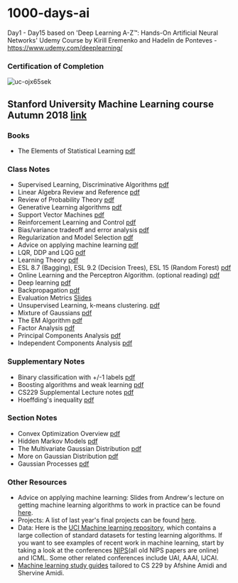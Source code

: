 # 1000-days-ai

Day1 - Day15 based on 'Deep Learning A-Z™: Hands-On Artificial Neural Networks' Udemy Course by Kirill Eremenko and Hadelin de Ponteves - https://www.udemy.com/deeplearning/

### Certification of Completion
![uc-ojx65sek](https://user-images.githubusercontent.com/5506152/49083553-603d0d80-f266-11e8-9779-dba1f76337c1.jpg)

## Stanford University Machine Learning course Autumn 2018 [link](http://cs229.stanford.edu/syllabus.html)
### Books
- The Elements of Statistical Learning [pdf](https://web.stanford.edu/~hastie/Papers/ESLII.pdf)
### Class Notes
- Supervised Learning, Discriminative Algorithms [pdf](http://cs229.stanford.edu/notes/cs229-notes1.pdf)
- Linear Algebra Review and Reference [pdf](http://cs229.stanford.edu/section/cs229-linalg.pdf)
- Review of Probability Theory [pdf](http://cs229.stanford.edu/section/cs229-prob.pdf)
- Generative Learning algorithms [pdf](http://cs229.stanford.edu/notes/cs229-notes2.pdf)
- Support Vector Machines [pdf](http://cs229.stanford.edu/notes/cs229-notes3.pdf)
- Reinforcement Learning and Control [pdf](http://cs229.stanford.edu/notes/cs229-notes12.pdf)
- Bias/variance tradeoff and error analysis [pdf](http://cs229.stanford.edu/section/error-analysis.pdf)
- Regularization and Model Selection [pdf](http://cs229.stanford.edu/notes/cs229-notes5.pdf)
- Advice on applying machine learning [pdf](http://cs229.stanford.edu/materials/ML-advice.pdf)
- LQR, DDP and LQG [pdf](http://cs229.stanford.edu/notes/cs229-notes13.pdf)
- Learning Theory [pdf](http://cs229.stanford.edu/notes/cs229-notes4.pdf)
- ESL 8.7 (Bagging), ESL 9.2 (Decision Trees), ESL 15 (Random Forest) [pdf](http://cs229.stanford.edu/notes/rf-notes.pdf)
- Online Learning and the Perceptron Algorithm. (optional reading) [pdf](http://cs229.stanford.edu/notes/cs229-notes6.pdf)
- Deep learning [pdf](http://cs229.stanford.edu/notes/cs229-notes-deep_learning.pdf)
- Backpropagation [pdf](http://cs229.stanford.edu/notes/cs229-notes-backprop.pdf)
- Evaluation Metrics [Slides](http://cs229.stanford.edu/section/evaluation_metrics.pdf)
- Unsupervised Learning, k-means clustering. [pdf](http://cs229.stanford.edu/notes/cs229-notes7a.pdf)
- Mixture of Gaussians [pdf](http://cs229.stanford.edu/notes/cs229-notes7b.pdf)
- The EM Algorithm [pdf](http://cs229.stanford.edu/notes/cs229-notes8.pdf)
- Factor Analysis [pdf](http://cs229.stanford.edu/notes/cs229-notes9.pdf)
- Principal Components Analysis [pdf](http://cs229.stanford.edu/notes/cs229-notes10.pdf)
- Independent Components Analysis [pdf](http://cs229.stanford.edu/notes/cs229-notes11.pdf)
### Supplementary Notes
- Binary classification with +/-1 labels [pdf](http://cs229.stanford.edu/extra-notes/loss-functions.pdf)
- Boosting algorithms and weak learning [pdf](http://cs229.stanford.edu/extra-notes/boosting.pdf)
- CS229 Supplemental Lecture notes [pdf](http://cs229.stanford.edu/extra-notes/representer-function.pdf)
- Hoeffding's inequality [pdf](http://cs229.stanford.edu/extra-notes/hoeffding.pdf)
### Section Notes
- Convex Optimization Overview [pdf](http://cs229.stanford.edu/section/cs229-cvxopt2.pdf)
- Hidden Markov Models [pdf](http://cs229.stanford.edu/section/cs229-hmm.pdf)
- The Multivariate Gaussian Distribution [pdf](http://cs229.stanford.edu/section/gaussians.pdf)
- More on Gaussian Distribution [pdf](http://cs229.stanford.edu/section/more_on_gaussians.pdf)
- Gaussian Processes [pdf](http://cs229.stanford.edu/section/cs229-gaussian_processes.pdf)
### Other Resources
- Advice on applying machine learning: Slides from Andrew's lecture on getting machine learning algorithms to work in practice can be found [here](http://cs229.stanford.edu/materials/ML-advice.pdf).
- Projects: A list of last year's final projects can be found [here](http://cs229.stanford.edu/proj2017/index.html).
- Data: Here is the [UCI Machine learning repository](http://archive.ics.uci.edu/ml/index.php), which contains a large collection of standard datasets for testing learning algorithms. If you want to see examples of recent work in machine learning, start by taking a look at the conferences [NIPS](https://nips.cc/)(all old NIPS papers are online) and ICML. Some other related conferences include UAI, AAAI, IJCAI.
- [Machine learning study guides](https://stanford.edu/~shervine/teaching/cs-229/cheatsheet-supervised-learning) tailored to CS 229 by Afshine Amidi and Shervine Amidi.
